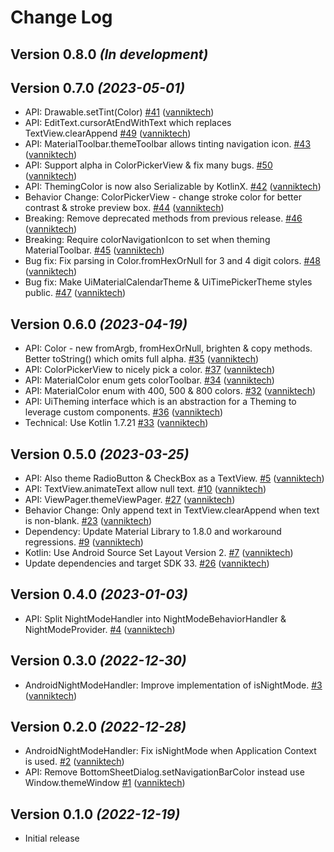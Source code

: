 # Change Log

Version 0.8.0 *(In development)*
--------------------------------

Version 0.7.0 *(2023-05-01)*
----------------------------

- API: Drawable.setTint\(Color\) [\#41](https://github.com/vanniktech/ui/pull/41) ([vanniktech](https://github.com/vanniktech))
- API: EditText.cursorAtEndWithText which replaces TextView.clearAppend [\#49](https://github.com/vanniktech/ui/pull/49) ([vanniktech](https://github.com/vanniktech))
- API: MaterialToolbar.themeToolbar allows tinting navigation icon. [\#43](https://github.com/vanniktech/ui/pull/43) ([vanniktech](https://github.com/vanniktech))
- API: Support alpha in ColorPickerView & fix many bugs. [\#50](https://github.com/vanniktech/ui/pull/50) ([vanniktech](https://github.com/vanniktech))
- API: ThemingColor is now also Serializable by KotlinX. [\#42](https://github.com/vanniktech/ui/pull/42) ([vanniktech](https://github.com/vanniktech))
- Behavior Change: ColorPickerView - change stroke color for better contrast & stroke preview box. [\#44](https://github.com/vanniktech/ui/pull/44) ([vanniktech](https://github.com/vanniktech))
- Breaking: Remove deprecated methods from previous release. [\#46](https://github.com/vanniktech/ui/pull/46) ([vanniktech](https://github.com/vanniktech))
- Breaking: Require colorNavigationIcon to set when theming MaterialToolbar. [\#45](https://github.com/vanniktech/ui/pull/45) ([vanniktech](https://github.com/vanniktech))
- Bug fix: Fix parsing in Color.fromHexOrNull for 3 and 4 digit colors. [\#48](https://github.com/vanniktech/ui/pull/48) ([vanniktech](https://github.com/vanniktech))
- Bug fix: Make UiMaterialCalendarTheme & UiTimePickerTheme styles public. [\#47](https://github.com/vanniktech/ui/pull/47) ([vanniktech](https://github.com/vanniktech))

Version 0.6.0 *(2023-04-19)*
----------------------------

- API: Color - new fromArgb, fromHexOrNull, brighten & copy methods. Better toString\(\) which omits full alpha. [\#35](https://github.com/vanniktech/ui/pull/35) ([vanniktech](https://github.com/vanniktech))
- API: ColorPickerView to nicely pick a color. [\#37](https://github.com/vanniktech/ui/pull/37) ([vanniktech](https://github.com/vanniktech))
- API: MaterialColor enum gets colorToolbar. [\#34](https://github.com/vanniktech/ui/pull/34) ([vanniktech](https://github.com/vanniktech))
- API: MaterialColor enum with 400, 500 & 800 colors. [\#32](https://github.com/vanniktech/ui/pull/32) ([vanniktech](https://github.com/vanniktech))
- API: UiTheming interface which is an abstraction for a Theming to leverage custom components. [\#36](https://github.com/vanniktech/ui/pull/36) ([vanniktech](https://github.com/vanniktech))
- Technical: Use Kotlin 1.7.21 [\#33](https://github.com/vanniktech/ui/pull/33) ([vanniktech](https://github.com/vanniktech))

Version 0.5.0 *(2023-03-25)*
----------------------------

- API: Also theme RadioButton & CheckBox as a TextView. [\#5](https://github.com/vanniktech/ui/pull/5) ([vanniktech](https://github.com/vanniktech))
- API: TextView.animateText allow null text. [\#10](https://github.com/vanniktech/ui/pull/10) ([vanniktech](https://github.com/vanniktech))
- API: ViewPager.themeViewPager. [\#27](https://github.com/vanniktech/ui/pull/27) ([vanniktech](https://github.com/vanniktech))
- Behavior Change: Only append text in TextView.clearAppend when text is non-blank. [\#23](https://github.com/vanniktech/ui/pull/23) ([vanniktech](https://github.com/vanniktech))
- Dependency: Update Material Library to 1.8.0 and workaround regressions. [\#9](https://github.com/vanniktech/ui/pull/9) ([vanniktech](https://github.com/vanniktech))
- Kotlin: Use Android Source Set Layout Version 2. [\#7](https://github.com/vanniktech/ui/pull/7) ([vanniktech](https://github.com/vanniktech))
- Update dependencies and target SDK 33. [\#26](https://github.com/vanniktech/ui/pull/26) ([vanniktech](https://github.com/vanniktech))

Version 0.4.0 *(2023-01-03)*
----------------------------

- API: Split NightModeHandler into NightModeBehaviorHandler & NightModeProvider. [\#4](https://github.com/vanniktech/ui/pull/4) ([vanniktech](https://github.com/vanniktech))

Version 0.3.0 *(2022-12-30)*
----------------------------

- AndroidNightModeHandler: Improve implementation of isNightMode. [\#3](https://github.com/vanniktech/ui/pull/3) ([vanniktech](https://github.com/vanniktech))

Version 0.2.0 *(2022-12-28)*
----------------------------

- AndroidNightModeHandler: Fix isNightMode when Application Context is used. [\#2](https://github.com/vanniktech/ui/pull/2) ([vanniktech](https://github.com/vanniktech))
- API: Remove BottomSheetDialog.setNavigationBarColor instead use Window.themeWindow [\#1](https://github.com/vanniktech/ui/pull/1) ([vanniktech](https://github.com/vanniktech))

Version 0.1.0 *(2022-12-19)*
----------------------------

- Initial release
